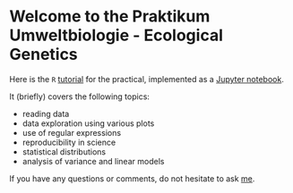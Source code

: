 # Welcome to the Praktikum Umweltbiologie - Ecological Genetics

Here is the `R` [tutorial](https://raw.githubusercontent.com/scrameri/Umweltbiologie/master/Tutorials.ipynb) for the practical, implemented as a [Jupyter notebook](https://jupyter.org/).

It (briefly) covers the following topics:
* reading data
* data exploration using various plots
* use of regular expressions
* reproducibility in science
* statistical distributions
* analysis of variance and linear models

If you have any questions or comments, do not hesitate to ask [me](mailto:simon.crameri@env.ethz.ch).
